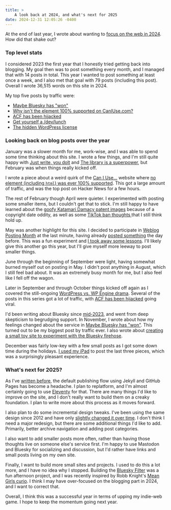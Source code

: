 ```yaml
---
title: >
    A look back at 2024, and what's next for 2025
date: 2024-12-31 12:05:26 -0400
---
```


At the end of last year, I wrote about wanting to [focus on the web in 2024](https://anderegg.ca/2023/12/29/building-a-better-web-in-2024). How did that shake out?

### Top level stats

I considered 2023 the first year that I honestly tried getting back into blogging. My goal then was to post something every month, and I managed that with 14 posts in total. This year I wanted to post something at least once a week, and I also met that goal with 79 posts (including this post). Overall I wrote 36,515 words on this site in 2024.

My top five posts by traffic were:

* [Maybe Bluesky has "won"](https://anderegg.ca/2024/11/15/maybe-bluesky-has-won)
* [Why isn't the <html> element 100% supported on CanIUse.com?](https://anderegg.ca/2024/02/02/why-isnt-the-html-element-100-supported)
* [ACF has been hijacked](https://anderegg.ca/2024/02/02/why-isnt-the-html-element-100-supported)
* [Get yourself a /dev/lunch](https://anderegg.ca/2024/05/17/get-yourself-a-devlunch)
* [The hidden WordPress license](https://anderegg.ca/2024/09/28/the-hidden-wordpress-license)

### Looking back on blog posts over the year

January was a slower month for me, work-wise, and I was able to spend some time thinking about this site. I wrote a few things, and I'm still quite happy with [Just write, you dolt](https://anderegg.ca/2024/01/03/just-write-you-dolt) and [The library is a superpower](https://anderegg.ca/2024/01/12/the-library-is-a-superpower), but February was when things really kicked off.

I wrote a piece about a weird quirk of the [Can I Use…](https://caniuse.com/) website where [no element \(including `html`\) was ever 100% supported](https://anderegg.ca/2024/02/02/why-isnt-the-html-element-100-supported). This got a large amount of traffic, and was the top post on Hacker News for a few hours.

The rest of February though April were quieter. I experimented with posting some smaller items, but I couldn't get that to stick. I'm still happy to have learned about the [goofy Katamari Damacy patent images](https://anderegg.ca/2024/03/29/its-never-a-bad-time-to-remember-katamari-damacy) because of a copyright date oddity, as well as some [TikTok ban thoughts ](https://anderegg.ca/2024/04/30/trying-to-understand-the-tiktok-ban) that I still think hold up.

May was another highlight for this site. I decided to participate in [Weblog Posting Month](https://anderegg.ca/2024/05/02/weblog-posting-month-2024) at the last minute, having already [posted something](https://anderegg.ca/2024/05/01/moving-away-from-s3) the day before. This was a fun experiment and [I took away some lessons](https://anderegg.ca/2024/05/31/weblogpomo-2024-wrapup). I'll likely give this another go this year, but I'll give myself more leeway to post smaller things.

June through the beginning of September were light, having somewhat burned myself out on posting in May. I didn't post anything in August, which I still feel bad about. It was an extremely busy month for me, but I also feel like I fell off the wagon.

Later in September and through October things kicked off again as I covered the still-ongoing [WordPress vs. WP Engine drama](https://anderegg.ca/2024/09/26/wordpress-vs-wp-engine). Several of the posts in this series got a lot of traffic, with [ACF has been hijacked](https://anderegg.ca/2024/10/13/acf-has-been-hijacked) going viral.

I'd been writing about Bluesky since [mid-2023](https://anderegg.ca/2023/05/09/bluesky-frustrations), and went from deep skepticism to begrudging support. In November, I wrote about how my feelings changed about the service in [Maybe Bluesky has "won"](https://anderegg.ca/2024/11/15/maybe-bluesky-has-won). This turned out to be my biggest post by traffic ever. I also wrote about [creating a small toy site to experiment with the Bluesky firehose](https://anderegg.ca/2024/11/25/playing-with-the-bluesky-firehose).

December was fairly low-key with a few small posts as I got some down time during the holidays. [I used my iPad](https://anderegg.ca/2024/10/16/using-github-as-a-cms) to post the last three pieces, which was a surprisingly pleasant experience.

### What's next for 2025?

As I've [written before](https://anderegg.ca/2024/02/18/some-thoughts-on-jekyll), the default publishing flow using Jekyll and GitHub Pages has become a headache. I plan to replatform, and I'm almost certainly going to use [Eleventy](https://www.11ty.dev/) for that. There are many things I'd like to improve on the site, and I don't really want to build them on a creaky foundation. I plan to write more about this process as it moves forward.

I also plan to do some incremental design tweaks. I've been using the same design since 2012 and have only [slightly changed it over time](https://anderegg.ca/2024/05/28/nope-to-sidebar). I don't think I need a major redesign, but there are some additional things I'd like to add. Primarily, better archive navigation and adding post categories.

I also want to add smaller posts more often, rather than having those thoughts live on someone else's service first. I'm happy to use Mastodon and Bluesky for socializing and discussion, but I'd rather have links and small posts living on my own site.

Finally, I want to build more small sites and projects. I used to do this a lot more, and I have no idea why I stopped. Building the [Bluesky Filter](https://anderegg.ca/bsky-filter/) was a fun afternoon project, and I was recently inspired by Robb Knight's [Mean Girls curio](https://rknight.me/blog/how-long-since-i-watched-mean-girls-/). I think I may have over-focused on the blogging part in 2024, and I want to correct that.

Overall, I think this was a successful year in terms of upping my indie-web game. I hope to keep the momentum going next year.